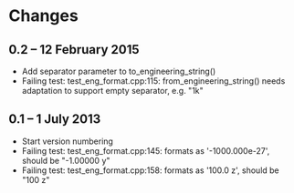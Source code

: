 Changes
=======

0.2 &ndash; 12 February 2015
----------------------------
- Add separator parameter to to_engineering_string()
- Failing test: test_eng_format.cpp:115: from_engineering_string() needs adaptation 
  to support empty separator, e.g. "1k"

0.1 &ndash; 1 July 2013
-----------------------
- Start version numbering
- Failing test: test_eng_format.cpp:145: formats as '-1000.000e-27', should be "-1.00000 y"
- Failing test: test_eng_format.cpp:158: formats as '100.0 z', should be "100 z"

